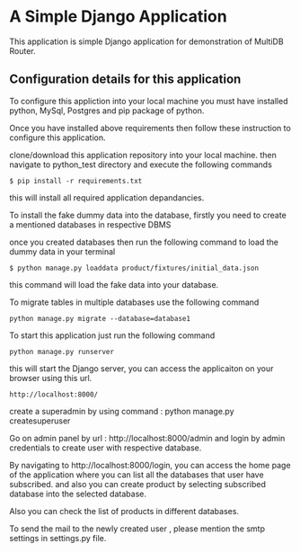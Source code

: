 
A Simple Django Application
=================================
This application is simple Django application for demonstration of MultiDB Router.

Configuration details for this application
------------------------------------------

To configure this appliction into your local machine you must have installed python, MySql, Postgres and pip package of python.

Once you have installed above requirements then follow these instruction to configure this application.

clone/download this application repository into your local machine.
then navigate to python_test directory and execute the following commands


```
$ pip install -r requirements.txt
```

this will install all required application depandancies.

To install the fake dummy data into the database, firstly you need to create a mentioned databases in respective DBMS

once you created databases then run the following command to load the dummy data in your terminal

```
$ python manage.py loaddata product/fixtures/initial_data.json
```

this command will load the fake data into your database.

To migrate tables in multiple databases use the following command

	python manage.py migrate --database=database1

To start this application just run the following command

    python manage.py runserver

this will start the Django server, you can access the applicaiton on your browser using this url.

	http://localhost:8000/

create a superadmin by using command : python manage.py createsuperuser

Go on admin panel by url : http://localhost:8000/admin
and login by admin credentials to create user with respective database.

By navigating to http://localhost:8000/login, you can access the home page of the application where you can list all the databases that user have subscribed. and also you can create product by selecting subscribed database into the selected database.

Also you can check the list of products in different databases.

To send the mail to the newly created user , please mention the smtp settings in settings.py file.
